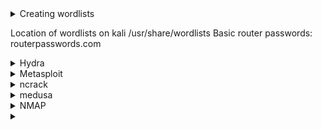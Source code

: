 <details>
 <summary>Creating wordlists</summary>
 <br>
   Crunch
      
       crunch <smallest len> <largest len> <options> > outputfile
 
</details>

Location of wordlists on kali /usr/share/wordlists
Basic router passwords: routerpasswords.com

<details>
 <summary>Hydra</summary>
 <br>
  Help: https://tools.kali.org/password-attacks/hydra
  
  Basic
  
    hydra 
         -l (login name) or -L (wordlist of login names)
         -p (password) or -P (wordlist of passwords) 
         <IP> <service>
 
   
</details>


<details>
 <summary>Metasploit</summary>
 <br>
  
    SSH: use auxiliary/scanner/ssh/ssh_login
    SNMP: use auxiliary/scanner/snmp/snmp_login
    
    SNMP: 
</details>

<details>
 <summary>ncrack</summary>
 <br>
 
</details>

<details>
 <summary>medusa</summary>
 <br>
 Help: https://en.kali.tools/?p=200
 
   Basic
    
     medusa 
        -h <host>
        -u <user> -U <wordlist for user>
        -p <password> -P <wordlist for passwords>
        -M <module to execute>
 
</details>


<details>
 <summary>NMAP</summary>
 <br>
  
    SNMP: nmap -sU -p <port> -n --script snmp-brute <host> --script-args snmp-brute.communitiesdb=<wordlist>
</details>














<details>
 <summary> </summary>
 <br>
 
</details>
